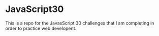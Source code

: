 # JavaScript30
This is a repo for the JavasScript 30 challenges that I am completing in order to practice web developent.
